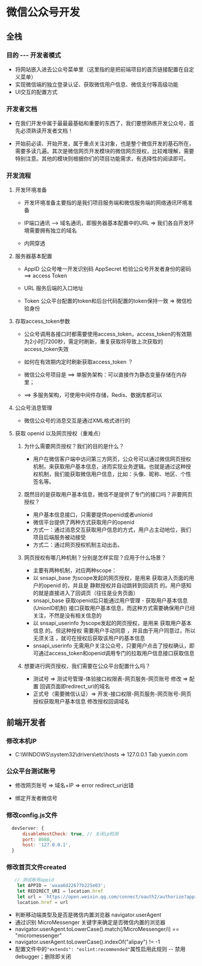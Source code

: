 # 微信公众号开发

## 全栈

### 目的 --- 开发者模式

* 将网站嵌入进去公众号菜单里（这里指的是把前端项目的首页链接配置在自定义菜单）
* 实现微信端的独立登录认证、获取微信用户信息、微信支付等高级功能
* UI交互的配置方式

### 开发者文档

* 在我们开发中属于最最最基础和重要的东西了，我们要想熟练开发公众号，首先必须熟读开发者文档！

* 开始前必读、开始开发，属于重点关注对象，也是整个微信开发的基石所在，需要多读几遍。其次是微信网页开发模块的微信网页授权，比较难理解，需要特别注意。其他的模块则根据你们的项目功能需求，有选择性的阅读即可。

### 开发流程

1. 开发环境准备

   * 开发环境准备主要指的是我们项目服务端和微信服务端的网络通讯环境准备

   * IP端口通讯 --> 域名通讯，即服务器基本配置中的URL => 我们各自开发环境需要拥有独立的域名

   * 内网穿透

2. 服务器基本配置

   * AppID 公众号唯一开发识别码 AppSecret 检验公众号开发者身份的密码  ==> access Token

   * URL 服务后端的入口地址

   * Token 公众平台配置的token和后台代码配置的token保持一致 => 微信检验身份

3. 存取access_token参数

    * 公众号调用各接口时都需要使用access_token，access_token的有效期为2小时|7200秒，需定时刷新，重复获取将导致上次获取的access_token失效

    * 如何在有效期内定时刷新获取access_token ？
    * 微信公众号项目是 ==> 单服务架构：可以直接作为静态变量存储在内存里；
    * ==> 多服务架构，可使用中间件存储，Redis、数据库都可以 

4. 公众号消息管理

    * 微信公众号的消息交互是通过XML格式进行的

5. 获取 openid 以及网页授权（重难点）

    1. 为什么需要网页授权？我们的目的是什么？
       * 用户在微信客户端中访问第三方网页，公众号可以通过微信网页授权机制，来获取用户基本信息，进而实现业务逻辑。也就是通过这种授权机制，我们能获取微信用户信息，比如：头像、昵称、地区、个性签名等。

    2. 既然目的是获取用户基本信息，微信不是提供了专门的接口吗？非要网页授权？
       * 用户基本信息接口，只需要提供openid或者unionid
       * 微信平台提供了两种方式获取用户的openid
       * 方式一：通过消息交互获取用户信息的方式，用户占主动地位，我们项目后端服务被动接受
       * 方式二：通过网页授权机制主动出击。

    3. 网页授权有哪几种机制？分别是怎样实现？应用于什么场景？
       * 主要有两种机制，对应两种scope：
       * 以 snsapi_base 为scope发起的网页授权，是用来 获取进入页面的用户的openid 的，并且是 静默授权并自动跳转到回调页 的。用户感知的就是直接进入了回调页（往往是业务页面）
       * snsapi_base 获取openid后只能通过用户管理 - 获取用户基本信息(UnionID机制) 接口获取用户基本信息，而这种方式需要确保用户已经关注，不然是没有相关信息的
       * 以 snsapi_userinfo 为scope发起的网页授权，是用来 获取用户基本信息 的。但这种授权 需要用户手动同意 ，并且由于用户同意过，所以 无须关注 ，就可在授权后获取该用户的基本信息
       * snsapi_userinfo 无需用户关注公众号，只要用户点击了授权确认，即可通过access_token和openid调用专门的拉取用户信息接口获取信息

    4. 想要进行网页授权，我们需要在公众平台配置什么吗？
       * 测试号 => 测试号管理-体验接口权限表-网页服务-网页账号 修改 => 配置 回调页面即redirect_uri的域名
       * 正式号（需要微信认证）=> 开发-接口权限-网页服务-网页账号-网页授权获取用户基本信息 修改授权回调域名

## 前端开发者

### 修改本机IP

* C:\WINDOWS\system32\drivers\etc\hosts  => 127.0.0.1 Tab yuexin.com

### 公众平台测试账号

* 修改网页账号 => 域名+IP  => error redirect_uri出错

* 绑定开发者微信号

### 修改config.js文件

```js
  devServer: {
      disableHostCheck: true, // 关闭ip检测
      port: 8088,
      host: '127.0.0.1',
  }
```

### 修改首页文件created

```js
   // 测试账号appid
    let APPID = 'wxaa6d22677b225e03';
    let REDIRECT_URI = location.href
    let url = `https://open.weixin.qq.com/connect/oauth2/authorize?appid=${APPID}&response_type=code&scope=snsapi_userinfo&state=STATE&redirect_uri=${REDIRECT_URI}&#wechat_redirect`;//柳清（测试
    location.href = url
```

* 判断移动端类型及是否是微信内置浏览器 navigator.userAgent
* 通过识别 MicroMessenger 关键字来确定是否微信内置的浏览器
* navigator.userAgent.toLowerCase().match(/MicroMessenger/i) == "micromessenger"
* navigator.userAgent.toLowerCase().indexOf("alipay") != -1
* 配置文件中的`"extends": "eslint:recommended"`属性启用此规则  -- 禁用debugger；删除即关闭

